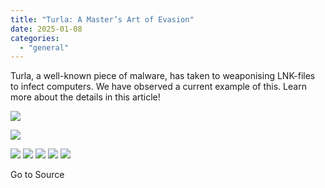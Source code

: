 ```yaml
---
title: "Turla: A Master’s Art of Evasion"
date: 2025-01-08
categories: 
  - "general"
---
```


Turla, a well-known piece of malware, has taken to weaponising LNK-files to infect computers. We have observed a current example of this. Learn more about the details in this article!

![](https://feeds.feedblitz.com/~/i/900646724/0/gdatasecurityblog-en)

![](https://www.gdatasoftware.com/fileadmin/_processed_/c/1/G_DATA_Blog_Turla2024_Preview_56f83dd058.jpg)

![](https://assets.feedblitz.com/i/fbshare20.png) ![](https://assets.feedblitz.com/i/fblike20.png) ![](https://assets.feedblitz.com/i/x.png) ![](https://assets.feedblitz.com/i/email20.png) ![](https://assets.feedblitz.com/i/rss20.png) 

Go to Source
